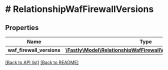 # # RelationshipWafFirewallVersions

## Properties

Name | Type | Description | Notes
------------ | ------------- | ------------- | -------------
**waf_firewall_versions** | [**\Fastly\Model\RelationshipWafFirewallVersionWafFirewallVersion**](RelationshipWafFirewallVersionWafFirewallVersion.md) |  | [optional] 


[[Back to API list]](../../README.md#endpoints) [[Back to README]](../../README.md)
